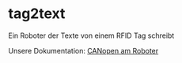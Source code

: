 # tag2text
Ein Roboter der Texte von einem RFID Tag schreibt

Unsere Dokumentation:
[CANopen am Roboter](./documentation/documentation_tjanits_nkisser.md)
